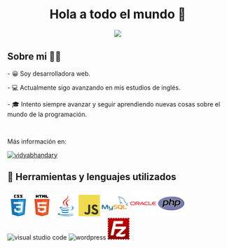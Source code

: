<h1 align="center">Hola a todo el mundo 👋</h1>
<div align="center">
<img src="https://media.giphy.com/media/hpXdHPfFI5wTABdDx9/giphy.gif"/>
</div>

<h2>Sobre mi 👨‍💻</h2> 
<p>- 😀 Soy desarrolladora web.</p>
<p>- 💻 Actualmente sigo avanzando en mis estudios de inglés.</p>
<p>- 🎓 Intento siempre avanzar y seguir aprendiendo nuevas cosas sobre el mundo de la programación.</p>

<br/>

<p>Más información en:</p>
<a href="https://www.linkedin.com/in/maría-isabel-lozano-olivencia-16aaa02a0" target="_blank"><img src="https://img.shields.io/badge/LinkedIn-0077B5?style=for-the-badge&logo=linkedin&logoColor=white" alt="vidyabhandary"/></a> 
<br/>

<h2>🔧 Herramientas y lenguajes utilizados </h2>
<div>
  <img src="https://raw.githubusercontent.com/devicons/devicon/master/icons/css3/css3-original-wordmark.svg" alt="css3" width="50" height="50"/> 
  <img src="https://raw.githubusercontent.com/devicons/devicon/master/icons/html5/html5-original-wordmark.svg" alt="html5" width="50" height="50"/>
  <img src="https://raw.githubusercontent.com/devicons/devicon/master/icons/java/java-original.svg" alt="java" width="50" height="50"/> 
  <img src="https://raw.githubusercontent.com/devicons/devicon/master/icons/javascript/javascript-original.svg" alt="javascript" width="50" height="50"/> 
  <img src="https://raw.githubusercontent.com/devicons/devicon/master/icons/mysql/mysql-original-wordmark.svg" alt="mysql" width="60" height="60"/>
  <img src="https://raw.githubusercontent.com/devicons/devicon/master/icons/oracle/oracle-original.svg" alt="oracle" width="60" height="60"/>
  <img src="https://raw.githubusercontent.com/devicons/devicon/master/icons/php/php-original.svg" alt="php" width="60" height="60"/> 
  <img src="https://cdn.jsdelivr.net/gh/devicons/devicon/icons/vscode/vscode-original.svg" alt="visual studio code" width="50" height="50"/>
  <img src="https://cdn.jsdelivr.net/gh/devicons/devicon/icons/wordpress/wordpress-original.svg" alt="wordpress" width="55" height="55"/>
  <img src="https://raw.githubusercontent.com/devicons/devicon/master/icons/filezilla/filezilla-original.svg" alt="php" width="50" height="50"/> 
</div>

